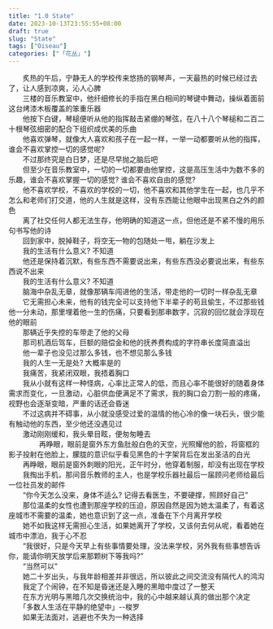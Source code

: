 ```yaml
---  
title: "1.0 State"  
date: 2023-10-13T23:55:55+08:00  
draft: true  
slug: "State"  
tags: ["Oiseau"]  
categories: ["「花丛」"]  
---  
```

　　炙热的午后，宁静无人的学校传来悠扬的钢琴声，一天最热的时候已经过去了，让人感到凉爽，沁人心脾  
　　三楼的音乐教室中，他纤细修长的手指在黑白相间的琴键中舞动，操纵着面前这台烤漆木板覆盖的笨重乐器  
　　他按下白键，琴槌便听从他的指挥敲击紧绷的琴弦，在八十八个琴槌和二百二十根琴弦细密的配合下组织成优美的乐曲  
　　他喜欢弹琴，就像大人喜欢和孩子在一起一样，一举一动都要听从他的指挥，谁会不喜欢掌控一切的感觉呢?  
　　不过那终究是白日梦，还是尽早抛之脑后吧  
　　但至少在音乐教室中，一切的一切都要由他掌控，这是高压生活中为数不多的乐趣，谁会不喜欢掌握一切的感觉? 谁会不喜欢自由的感觉?  
　　他不喜欢学校，不喜欢的学校的一切，他不喜欢和其他学生在一起，也几乎不怎么和老师们打交道，他的人生就是这样，没有东西能让他眼中出现黑白之外的颜色  
　　离了社交任何人都无法生存，他明确的知道这一点，但他还是不紧不慢的用乐句书写他的诗  
　　回到家中，脱掉鞋子，将空无一物的包随处一甩，躺在沙发上  
　　我的生活有什么意义? 不知道  
　　他还是保持着沉默，有些东西不需要说出来，有些东西没必要说出来，有些东西说不出来  
　　我的生活有什么意义? 不知道  
　　脑海中杂乱无章，就像那辆车闯进他的生活，带走他的一切时一样杂乱无章  
　　它无需担心未来，他有的钱完全可以支持他下半辈子的苟且偷生，不过那些钱他一分未动，那里埋着他一生的伤痛，只要看到那串数字，沉寂的回忆就会浮现在他的眼前  
　　那辆近乎失控的车带走了他的父母  
　　那司机酒后驾车，巨额的赔偿金和他的抚养费构成的字符串长度简直溢出  
　　他一辈子也没见过那么多钱，也不想见那么多钱  
　　我的人生一无是处? 大概率是的  
　　我痛苦，我紧闭双眼，我捂着胸口  
　　我从小就有这样一种怪病，心率比正常人的低，而且心率不能很好的随着身体需求而变化，一旦激动，心脏供血便满足不了需求，我的胸口会刀割一般的疼痛，视野也会逐渐变暗，严重的话还会昏迷  
　　不过这病并不碍事，从小就没感受过爱的温情的他心冷的像一块石头，很少能有触动他的东西，至少他还没遇见过  
　　激动刚刚缓和，我头晕目眩，便匆匆睡去  
　　
　　再睁眼，眼前是窗外东方鱼肚般白色的天空，光照耀他的脸，将窗框的影子投射在他脸上，朦胧的意识似乎看见黑色的十字架背后在发出圣洁的白光  
　　再睁眼，眼前是窗外刺眼的阳光，正午时分，他穿着制服，却没有出现在学校  
　　我掏出手机，那间音乐教师的主人，也是学校乐器社最后一届顾问老师给最后一位社员发的邮件  
　　“你今天怎么没来，身体不适么? 记得去看医生，不要硬撑，照顾好自己”  
　　那位温柔的女性也遭到那座学校的压迫，原因自然是因为她太温柔了，有着这座城市不需要的温柔，她也意识到了这一点，准备在下个月离开学校  
　　她不如我这样无需担心生活，如果她离开了学校，又该何去何从呢，看着她在城市中漂泊，我于心不忍  
　　“我很好，只是今天早上有些事情要处理，没法来学校，另外我有些事想告诉你，能请你明天放学后来那颗树下等我吗?”  
　　“当然可以”  
　　她二十岁出头，与我年龄相差并非很远，所以彼此之间交流没有隔代人的鸿沟  
　　我定了个闹钟，在不知是昏迷还是入睡的黑暗中度过了一整天  
　　在东方光明与黑暗几次交换统治中，我的心中越来越认真的做出那个决定  
　　「多数人生活在平静的绝望中」--梭罗  
　　如果无法面对，逃避也不失为一种选择  
　　
　　
　　
　　
